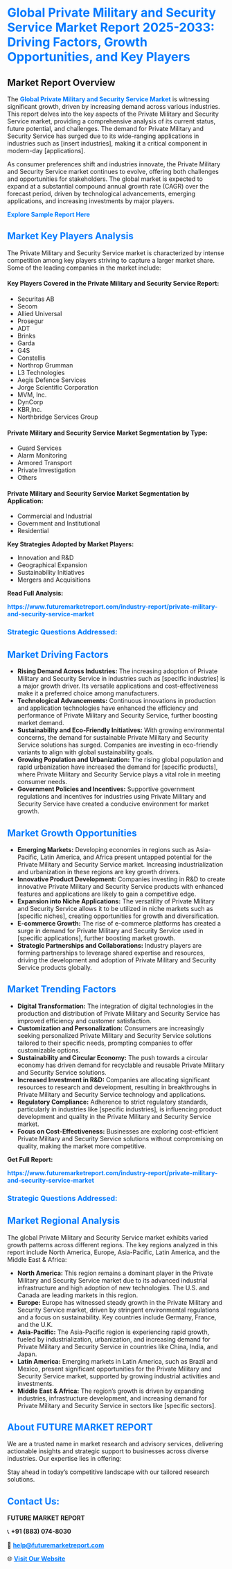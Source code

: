 <h1 style="color: #007BFF;">Global Private Military and Security Service Market Report 2025-2033: Driving Factors, Growth Opportunities, and Key Players</h1>

<section id="overview">
<h2>Market Report Overview</h2>
<p>The <a href="https://www.futuremarketreport.com/industry-report/private-military-and-security-service-market" style="color: #007BFF; text-decoration: none;"><strong>Global Private Military and Security Service Market</strong></a> is witnessing significant growth, driven by increasing demand across various industries. This report delves into the key aspects of the Private Military and Security Service market, providing a comprehensive analysis of its current status, future potential, and challenges. The demand for Private Military and Security Service has surged due to its wide-ranging applications in industries such as [insert industries], making it a critical component in modern-day [applications].</p>
<p>As consumer preferences shift and industries innovate, the Private Military and Security Service market continues to evolve, offering both challenges and opportunities for stakeholders. The global market is expected to expand at a substantial compound annual growth rate (CAGR) over the forecast period, driven by technological advancements, emerging applications, and increasing investments by major players.</p>
</section>

<section id="overview">
<p><a href="https://www.futuremarketreport.com/request-sample/reportId=51949" style="color: #007BFF; text-decoration: none;"><strong>Explore Sample Report Here</strong></a></p>
</section>

<section id="key-players">
<h2 style="color: #007BFF;">Market Key Players Analysis</h2>
<p>The Private Military and Security Service market is characterized by intense competition among key players striving to capture a larger market share. Some of the leading companies in the market include:</p>
<h4>Key Players Covered in the Private Military and Security Service Report:</h4>
<ul><li>Securitas AB</li><li>Secom</li><li>Allied Universal</li><li>Prosegur</li><li>ADT</li><li>Brinks</li><li>Garda</li><li>G4S</li><li>Constellis</li><li>Northrop Grumman</li><li>L3 Technologies</li><li>Aegis Defence Services</li><li>Jorge Scientific Corporation</li><li>MVM, Inc.</li><li>DynCorp</li><li>KBR,Inc.</li><li>Northbridge Services Group</li></ul>
<h4>Private Military and Security Service Market Segmentation by Type:</h4>
<ul><li>Guard Services</li><li>Alarm Monitoring</li><li>Armored Transport</li><li>Private Investigation</li><li>Others</li></ul>

<h4>Private Military and Security Service Market Segmentation by Application:</h4>
<ul><li>Commercial and Industrial</li><li>Government and Institutional</li><li>Residential</li></ul>
<p><strong>Key Strategies Adopted by Market Players:</strong></p>
<ul>
<li>Innovation and R&D</li>
<li>Geographical Expansion</li>
<li>Sustainability Initiatives</li>
<li>Mergers and Acquisitions</li>
</ul>
</section>

<section>
<p><strong>Read Full Analysis: </strong></p><a href="https://www.futuremarketreport.com/industry-report/private-military-and-security-service-market" style="color: #007BFF; text-decoration: none;"><strong>https://www.futuremarketreport.com/industry-report/private-military-and-security-service-market</strong></a>
<h3 style="color: #007BFF;">Strategic Questions Addressed:</h3>
</section>

<section id="driving-factors">
<h2 style="color: #007BFF;">Market Driving Factors</h2>
<ul>
<li><strong>Rising Demand Across Industries:</strong> The increasing adoption of Private Military and Security Service in industries such as [specific industries] is a major growth driver. Its versatile applications and cost-effectiveness make it a preferred choice among manufacturers.</li>
<li><strong>Technological Advancements:</strong> Continuous innovations in production and application technologies have enhanced the efficiency and performance of Private Military and Security Service, further boosting market demand.</li>
<li><strong>Sustainability and Eco-Friendly Initiatives:</strong> With growing environmental concerns, the demand for sustainable Private Military and Security Service solutions has surged. Companies are investing in eco-friendly variants to align with global sustainability goals.</li>
<li><strong>Growing Population and Urbanization:</strong> The rising global population and rapid urbanization have increased the demand for [specific products], where Private Military and Security Service plays a vital role in meeting consumer needs.</li>
<li><strong>Government Policies and Incentives:</strong> Supportive government regulations and incentives for industries using Private Military and Security Service have created a conducive environment for market growth.</li>
</ul>
</section>

<section id="growth-opportunities">
<h2 style="color: #007BFF;">Market Growth Opportunities</h2>
<ul>
<li><strong>Emerging Markets:</strong> Developing economies in regions such as Asia-Pacific, Latin America, and Africa present untapped potential for the Private Military and Security Service market. Increasing industrialization and urbanization in these regions are key growth drivers.</li>
<li><strong>Innovative Product Development:</strong> Companies investing in R&D to create innovative Private Military and Security Service products with enhanced features and applications are likely to gain a competitive edge.</li>
<li><strong>Expansion into Niche Applications:</strong> The versatility of Private Military and Security Service allows it to be utilized in niche markets such as [specific niches], creating opportunities for growth and diversification.</li>
<li><strong>E-commerce Growth:</strong> The rise of e-commerce platforms has created a surge in demand for Private Military and Security Service used in [specific applications], further boosting market growth.</li>
<li><strong>Strategic Partnerships and Collaborations:</strong> Industry players are forming partnerships to leverage shared expertise and resources, driving the development and adoption of Private Military and Security Service products globally.</li>
</ul>
</section>

<section id="trending-factors">
<h2 style="color: #007BFF;">Market Trending Factors</h2>
<ul>
<li><strong>Digital Transformation:</strong> The integration of digital technologies in the production and distribution of Private Military and Security Service has improved efficiency and customer satisfaction.</li>
<li><strong>Customization and Personalization:</strong> Consumers are increasingly seeking personalized Private Military and Security Service solutions tailored to their specific needs, prompting companies to offer customizable options.</li>
<li><strong>Sustainability and Circular Economy:</strong> The push towards a circular economy has driven demand for recyclable and reusable Private Military and Security Service solutions.</li>
<li><strong>Increased Investment in R&D:</strong> Companies are allocating significant resources to research and development, resulting in breakthroughs in Private Military and Security Service technology and applications.</li>
<li><strong>Regulatory Compliance:</strong> Adherence to strict regulatory standards, particularly in industries like [specific industries], is influencing product development and quality in the Private Military and Security Service market.</li>
<li><strong>Focus on Cost-Effectiveness:</strong> Businesses are exploring cost-efficient Private Military and Security Service solutions without compromising on quality, making the market more competitive.</li>
</ul>
</section>

<section>
<p><strong>Get Full Report: </strong></p><a href="https://www.futuremarketreport.com/industry-report/private-military-and-security-service-market" style="color: #007BFF; text-decoration: none;"><strong>https://www.futuremarketreport.com/industry-report/private-military-and-security-service-market</strong></a>
<h3 style="color: #007BFF;">Strategic Questions Addressed:</h3>
</section>


<section id="regional-analysis">
<h2 style="color: #007BFF;">Market Regional Analysis</h2>
<p>The global Private Military and Security Service market exhibits varied growth patterns across different regions. The key regions analyzed in this report include North America, Europe, Asia-Pacific, Latin America, and the Middle East & Africa:</p>
<ul>
<li><strong>North America:</strong> This region remains a dominant player in the Private Military and Security Service market due to its advanced industrial infrastructure and high adoption of new technologies. The U.S. and Canada are leading markets in this region.</li>
<li><strong>Europe:</strong> Europe has witnessed steady growth in the Private Military and Security Service market, driven by stringent environmental regulations and a focus on sustainability. Key countries include Germany, France, and the U.K.</li>
<li><strong>Asia-Pacific:</strong> The Asia-Pacific region is experiencing rapid growth, fueled by industrialization, urbanization, and increasing demand for Private Military and Security Service in countries like China, India, and Japan.</li>
<li><strong>Latin America:</strong> Emerging markets in Latin America, such as Brazil and Mexico, present significant opportunities for the Private Military and Security Service market, supported by growing industrial activities and investments.</li>
<li><strong>Middle East & Africa:</strong> The region’s growth is driven by expanding industries, infrastructure development, and increasing demand for Private Military and Security Service in sectors like [specific sectors].</li>
</ul>
</section>

<footer>
<h2 style="color: #007BFF;">About FUTURE MARKET REPORT</h2>
<p>We are a trusted name in market research and advisory services, delivering actionable insights and strategic support to businesses across diverse industries. Our expertise lies in offering:</p>

<p>Stay ahead in today’s competitive landscape with our tailored research solutions.</p>

<h2 style="color: #007BFF;">Contact Us:</h2>
<p><strong>FUTURE MARKET REPORT</strong></p>
<p>📞 <strong>+91 (883) 074-8030</strong></p>
<p>📧 <strong><a href="mailto:help@futuremarketreport.com" style="color: #007BFF;">help@futuremarketreport.com</a></strong></p>
<p>🌐 <strong><a href="https://www.futuremarketreport.com/" style="color: #007BFF;">Visit Our Website</a></strong></p>
</footer>